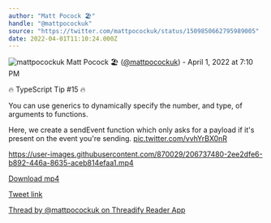 ```yaml
---
author: "Matt Pocock 🏖️"
handle: "@mattpocockuk"
source: "https://twitter.com/mattpocockuk/status/1509850662795989005"
date: 2022-04-01T11:10:24.000Z
---
```


![mattpocockuk](https://pbs.twimg.com/profile_images/1666460461884211204/SmBm505D_normal.jpg)
Matt Pocock 🏖️ ([@mattpocockuk](https://twitter.com/mattpocockuk)) - April 1, 2022 at 7:10 PM

🔥 TypeScript Tip #15 🔥

You can use generics to dynamically specify the number, and type, of arguments to functions.

Here, we create a sendEvent function which only asks for a payload if it's present on the event you're sending. [pic.twitter.com/vvhYrBX0nR](https://twitter.com/mpocock1/status/1509850662795989005/video/1)

https://user-images.githubusercontent.com/870029/206737480-2ee2dfe6-b892-446a-8635-aceb814efaa1.mp4

[Download mp4](../videos/mattpocockuk%20-%201509850662795989005.mp4)

[Tweet link](https://twitter.com/mattpocockuk/status/1509850662795989005)

[Thread by @mattpocockuk on Threadify Reader App](https://threadify.productsway.com/thread/1509850662795989005)
